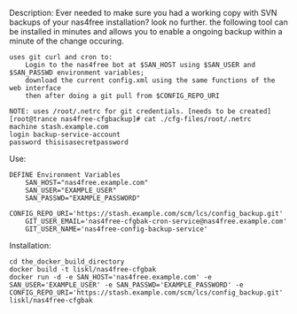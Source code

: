 Description:
	Ever needed to make sure you had a working copy with SVN backups of your nas4free installation? look no further.
	the following tool can be installed in minutes and allows you to enable a ongoing backup within a minute of the
	change occuring.
	
	uses git curl and cron to:
		Login to the nas4free bot at $SAN_HOST using $SAN_USER and $SAN_PASSWD environment variables;
		download the current config.xml using the same functions of the web interface
		then after doing a git pull from $CONFIG_REPO_URI

	NOTE: uses /root/.netrc for git credentials. [needs to be created]
	[root@trance nas4free-cfgbackup]# cat ./cfg-files/root/.netrc
	machine stash.example.com
	login backup-service-account
	password thisisasecretpassword

Use:

	DEFINE Environment Variables
		SAN_HOST="nas4free.example.com"
		SAN_USER="EXAMPLE_USER"
		SAN_PASSWD="EXAMPLE_PASSWORD"
		CONFIG_REPO_URI='https://stash.example.com/scm/lcs/config_backup.git'
		GIT_USER_EMAIL='nas4free-cfgbak-cron-service@nas4free.example.com'
		GIT_USER_NAME='nas4free-config-backup-service'

Installation:

	cd the_docker_build_directory
	docker build -t liskl/nas4free-cfgbak
	docker run -d -e SAN_HOST='nas4free.example.com' -e SAN_USER='EXAMPLE_USER' -e SAN_PASSWD='EXAMPLE_PASSWORD' -e CONFIG_REPO_URI='https://stash.example.com/scm/lcs/config_backup.git' liskl/nas4free-cfgbak
